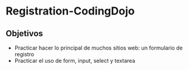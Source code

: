 # Registration-CodingDojo
## Objetivos
* Practicar hacer lo principal de muchos sitios web: un formulario de registro
* Practicar el uso de  form, input, select y textarea
